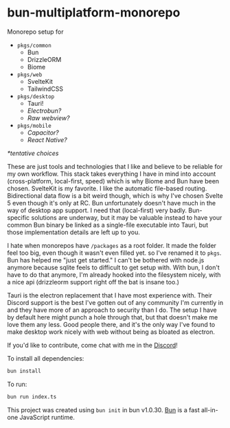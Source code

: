 # bun-multiplatform-monorepo

Monorepo setup for 

- `pkgs/common`
  - Bun
  - DrizzleORM
  - Biome
- `pkgs/web`
  - SvelteKit
  - TailwindCSS
- `pkgs/desktop`
  - Tauri!
  - *Electrobun?*
  - *Raw webview?*
- `pkgs/mobile`
  - *Capacitor?*
  - *React Native?*

*\*tentative choices*

  
These are just tools and technologies that I like and believe to be reliable for my own workflow. 
This stack takes everything I have in mind into account (cross-platform, local-first, speed) which is why Biome and Bun have been chosen. 
SvelteKit is my favorite. I like the automatic file-based routing. Bidirectional data flow is a bit weird though, which is why I've chosen Svelte 5 even though it's only at RC.
Bun unfortunately doesn't have much in the way of desktop app support. I need that (local-first) very badly. Bun-specific solutions are underway, but it may be valuable instead to have your common Bun binary be linked as a single-file executable into Tauri, but those implementation details are left up to you.

I hate when monorepos have `/packages` as a root folder. It made the folder feel too big, even though it wasn't even filled yet. so I've renamed it to `pkgs`. 
Bun has helped me "just get started." I can't be bothered with node.js anymore because sqlite feels to difficult to get setup with. With bun, I don't have to do that anymore, I'm already hooked into the filesystem nicely, with a nice api (drizzleorm support right off the bat is insane too.)

Tauri is the electron replacement that I have most experience with. Their Discord support is the best I've gotten out of any community I'm currently in and they have more of an approach to security than I do. The setup I have by default here might punch a hole through that, but that doesn't make me love them any less. Good people there, and it's the only way I've found to make desktop work nicely with web without being as bloated as electron.

If you'd like to contribute, come chat with me in the [Discord](https://discord.gg/tg9ph67zTh)!

To install all dependencies:

```bash
bun install
```

To run:

```bash
bun run index.ts
```

This project was created using `bun init` in bun v1.0.30. [Bun](https://bun.sh) is a fast all-in-one JavaScript runtime.
